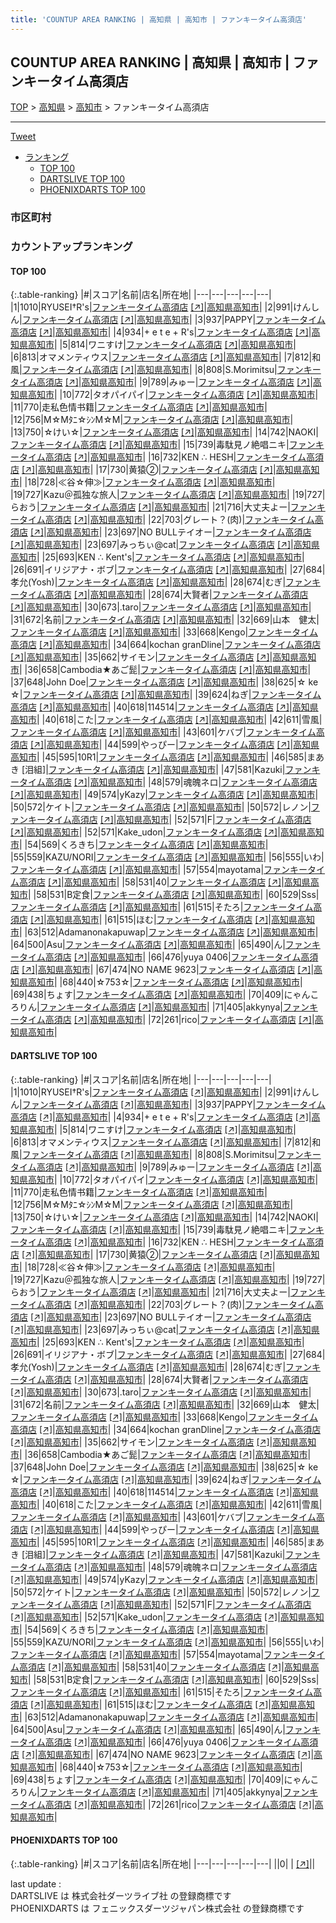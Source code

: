 ```yaml
---
title: 'COUNTUP AREA RANKING | 高知県 | 高知市 | ファンキータイム高須店'
---
```

## COUNTUP AREA RANKING | 高知県 | 高知市 | ファンキータイム高須店

[TOP](/darts/rank/) > [高知県](/darts/rank/高知県/) > [高知市](/darts/rank/高知県/高知市/) > ファンキータイム高須店

___

<a href="https://twitter.com/share?ref_src=twsrc%5Etfw" data-text="COUNTUP AREA RANKING | 高知県高知市ファンキータイム高須店" class="twitter-share-button" data-hashtags="DARTSLIVE,PHOENIXDARTS,darts,ダーツ" data-show-count="false">Tweet</a>

* [ランキング](#カウントアップランキング)
    * [TOP 100](#top-100)
    * [DARTSLIVE TOP 100](#dartslive-top-100)
    * [PHOENIXDARTS TOP 100](#phoenixdarts-top-100)

### 市区町村

<ul>

</ul>

### カウントアップランキング

#### TOP 100



{:.table-ranking}
|#|スコア|名前|店名|所在地|
|---|---|---|---|---|
|1|1010|<span class="rank-name-dl">RYUSEI†R&#x27;s</span>|<a href="/darts/rank/shops/d1d396cb7af448ea0d9b047a20a7ba1e.html">ファンキータイム高須店</a> <a href="https://search.dartslive.com/jp/shop/d1d396cb7af448ea0d9b047a20a7ba1e">[↗]</a>|<a href="/darts/rank/高知県/高知市">高知県高知市</a>|
|2|991|<span class="rank-name-dl">けんしん</span>|<a href="/darts/rank/shops/d1d396cb7af448ea0d9b047a20a7ba1e.html">ファンキータイム高須店</a> <a href="https://search.dartslive.com/jp/shop/d1d396cb7af448ea0d9b047a20a7ba1e">[↗]</a>|<a href="/darts/rank/高知県/高知市">高知県高知市</a>|
|3|937|<span class="rank-name-dl">PAPPY</span>|<a href="/darts/rank/shops/d1d396cb7af448ea0d9b047a20a7ba1e.html">ファンキータイム高須店</a> <a href="https://search.dartslive.com/jp/shop/d1d396cb7af448ea0d9b047a20a7ba1e">[↗]</a>|<a href="/darts/rank/高知県/高知市">高知県高知市</a>|
|4|934|<span class="rank-name-dl">+ e t e + R&#x27;s</span>|<a href="/darts/rank/shops/d1d396cb7af448ea0d9b047a20a7ba1e.html">ファンキータイム高須店</a> <a href="https://search.dartslive.com/jp/shop/d1d396cb7af448ea0d9b047a20a7ba1e">[↗]</a>|<a href="/darts/rank/高知県/高知市">高知県高知市</a>|
|5|814|<span class="rank-name-dl">ワニすけ</span>|<a href="/darts/rank/shops/d1d396cb7af448ea0d9b047a20a7ba1e.html">ファンキータイム高須店</a> <a href="https://search.dartslive.com/jp/shop/d1d396cb7af448ea0d9b047a20a7ba1e">[↗]</a>|<a href="/darts/rank/高知県/高知市">高知県高知市</a>|
|6|813|<span class="rank-name-dl">オマメンティウス</span>|<a href="/darts/rank/shops/d1d396cb7af448ea0d9b047a20a7ba1e.html">ファンキータイム高須店</a> <a href="https://search.dartslive.com/jp/shop/d1d396cb7af448ea0d9b047a20a7ba1e">[↗]</a>|<a href="/darts/rank/高知県/高知市">高知県高知市</a>|
|7|812|<span class="rank-name-dl">和風</span>|<a href="/darts/rank/shops/d1d396cb7af448ea0d9b047a20a7ba1e.html">ファンキータイム高須店</a> <a href="https://search.dartslive.com/jp/shop/d1d396cb7af448ea0d9b047a20a7ba1e">[↗]</a>|<a href="/darts/rank/高知県/高知市">高知県高知市</a>|
|8|808|<span class="rank-name-dl">S.Morimitsu</span>|<a href="/darts/rank/shops/d1d396cb7af448ea0d9b047a20a7ba1e.html">ファンキータイム高須店</a> <a href="https://search.dartslive.com/jp/shop/d1d396cb7af448ea0d9b047a20a7ba1e">[↗]</a>|<a href="/darts/rank/高知県/高知市">高知県高知市</a>|
|9|789|<span class="rank-name-dl">みゅー</span>|<a href="/darts/rank/shops/d1d396cb7af448ea0d9b047a20a7ba1e.html">ファンキータイム高須店</a> <a href="https://search.dartslive.com/jp/shop/d1d396cb7af448ea0d9b047a20a7ba1e">[↗]</a>|<a href="/darts/rank/高知県/高知市">高知県高知市</a>|
|10|772|<span class="rank-name-dl">タオパイパイ</span>|<a href="/darts/rank/shops/d1d396cb7af448ea0d9b047a20a7ba1e.html">ファンキータイム高須店</a> <a href="https://search.dartslive.com/jp/shop/d1d396cb7af448ea0d9b047a20a7ba1e">[↗]</a>|<a href="/darts/rank/高知県/高知市">高知県高知市</a>|
|11|770|<span class="rank-name-dl">走私色情书籍</span>|<a href="/darts/rank/shops/d1d396cb7af448ea0d9b047a20a7ba1e.html">ファンキータイム高須店</a> <a href="https://search.dartslive.com/jp/shop/d1d396cb7af448ea0d9b047a20a7ba1e">[↗]</a>|<a href="/darts/rank/高知県/高知市">高知県高知市</a>|
|12|756|<span class="rank-name-dl">M☆Mﾀﾆ☆ｼﾝM☆M</span>|<a href="/darts/rank/shops/d1d396cb7af448ea0d9b047a20a7ba1e.html">ファンキータイム高須店</a> <a href="https://search.dartslive.com/jp/shop/d1d396cb7af448ea0d9b047a20a7ba1e">[↗]</a>|<a href="/darts/rank/高知県/高知市">高知県高知市</a>|
|13|750|<span class="rank-name-dl">☆けい☆</span>|<a href="/darts/rank/shops/d1d396cb7af448ea0d9b047a20a7ba1e.html">ファンキータイム高須店</a> <a href="https://search.dartslive.com/jp/shop/d1d396cb7af448ea0d9b047a20a7ba1e">[↗]</a>|<a href="/darts/rank/高知県/高知市">高知県高知市</a>|
|14|742|<span class="rank-name-dl">NAOKI</span>|<a href="/darts/rank/shops/d1d396cb7af448ea0d9b047a20a7ba1e.html">ファンキータイム高須店</a> <a href="https://search.dartslive.com/jp/shop/d1d396cb7af448ea0d9b047a20a7ba1e">[↗]</a>|<a href="/darts/rank/高知県/高知市">高知県高知市</a>|
|15|739|<span class="rank-name-dl">毒駄見ノ絶唱ニキ</span>|<a href="/darts/rank/shops/d1d396cb7af448ea0d9b047a20a7ba1e.html">ファンキータイム高須店</a> <a href="https://search.dartslive.com/jp/shop/d1d396cb7af448ea0d9b047a20a7ba1e">[↗]</a>|<a href="/darts/rank/高知県/高知市">高知県高知市</a>|
|16|732|<span class="rank-name-dl">KEN ∴ HESH</span>|<a href="/darts/rank/shops/d1d396cb7af448ea0d9b047a20a7ba1e.html">ファンキータイム高須店</a> <a href="https://search.dartslive.com/jp/shop/d1d396cb7af448ea0d9b047a20a7ba1e">[↗]</a>|<a href="/darts/rank/高知県/高知市">高知県高知市</a>|
|17|730|<span class="rank-name-dl">黄猿②</span>|<a href="/darts/rank/shops/d1d396cb7af448ea0d9b047a20a7ba1e.html">ファンキータイム高須店</a> <a href="https://search.dartslive.com/jp/shop/d1d396cb7af448ea0d9b047a20a7ba1e">[↗]</a>|<a href="/darts/rank/高知県/高知市">高知県高知市</a>|
|18|728|<span class="rank-name-dl">≪谷☆伸≫</span>|<a href="/darts/rank/shops/d1d396cb7af448ea0d9b047a20a7ba1e.html">ファンキータイム高須店</a> <a href="https://search.dartslive.com/jp/shop/d1d396cb7af448ea0d9b047a20a7ba1e">[↗]</a>|<a href="/darts/rank/高知県/高知市">高知県高知市</a>|
|19|727|<span class="rank-name-dl">Kazu＠孤独な旅人</span>|<a href="/darts/rank/shops/d1d396cb7af448ea0d9b047a20a7ba1e.html">ファンキータイム高須店</a> <a href="https://search.dartslive.com/jp/shop/d1d396cb7af448ea0d9b047a20a7ba1e">[↗]</a>|<a href="/darts/rank/高知県/高知市">高知県高知市</a>|
|19|727|<span class="rank-name-dl">らおう</span>|<a href="/darts/rank/shops/d1d396cb7af448ea0d9b047a20a7ba1e.html">ファンキータイム高須店</a> <a href="https://search.dartslive.com/jp/shop/d1d396cb7af448ea0d9b047a20a7ba1e">[↗]</a>|<a href="/darts/rank/高知県/高知市">高知県高知市</a>|
|21|716|<span class="rank-name-dl">大丈夫よー</span>|<a href="/darts/rank/shops/d1d396cb7af448ea0d9b047a20a7ba1e.html">ファンキータイム高須店</a> <a href="https://search.dartslive.com/jp/shop/d1d396cb7af448ea0d9b047a20a7ba1e">[↗]</a>|<a href="/darts/rank/高知県/高知市">高知県高知市</a>|
|22|703|<span class="rank-name-dl">グレート？(肉)</span>|<a href="/darts/rank/shops/d1d396cb7af448ea0d9b047a20a7ba1e.html">ファンキータイム高須店</a> <a href="https://search.dartslive.com/jp/shop/d1d396cb7af448ea0d9b047a20a7ba1e">[↗]</a>|<a href="/darts/rank/高知県/高知市">高知県高知市</a>|
|23|697|<span class="rank-name-dl">NO BULLテイオー</span>|<a href="/darts/rank/shops/d1d396cb7af448ea0d9b047a20a7ba1e.html">ファンキータイム高須店</a> <a href="https://search.dartslive.com/jp/shop/d1d396cb7af448ea0d9b047a20a7ba1e">[↗]</a>|<a href="/darts/rank/高知県/高知市">高知県高知市</a>|
|23|697|<span class="rank-name-dl">みっちぃ@cat</span>|<a href="/darts/rank/shops/d1d396cb7af448ea0d9b047a20a7ba1e.html">ファンキータイム高須店</a> <a href="https://search.dartslive.com/jp/shop/d1d396cb7af448ea0d9b047a20a7ba1e">[↗]</a>|<a href="/darts/rank/高知県/高知市">高知県高知市</a>|
|25|693|<span class="rank-name-dl">KEN ∴ Kent&#x27;s</span>|<a href="/darts/rank/shops/d1d396cb7af448ea0d9b047a20a7ba1e.html">ファンキータイム高須店</a> <a href="https://search.dartslive.com/jp/shop/d1d396cb7af448ea0d9b047a20a7ba1e">[↗]</a>|<a href="/darts/rank/高知県/高知市">高知県高知市</a>|
|26|691|<span class="rank-name-dl">イリジアナ・ボブ</span>|<a href="/darts/rank/shops/d1d396cb7af448ea0d9b047a20a7ba1e.html">ファンキータイム高須店</a> <a href="https://search.dartslive.com/jp/shop/d1d396cb7af448ea0d9b047a20a7ba1e">[↗]</a>|<a href="/darts/rank/高知県/高知市">高知県高知市</a>|
|27|684|<span class="rank-name-dl">孝允(Yosh)</span>|<a href="/darts/rank/shops/d1d396cb7af448ea0d9b047a20a7ba1e.html">ファンキータイム高須店</a> <a href="https://search.dartslive.com/jp/shop/d1d396cb7af448ea0d9b047a20a7ba1e">[↗]</a>|<a href="/darts/rank/高知県/高知市">高知県高知市</a>|
|28|674|<span class="rank-name-dl">むぎ</span>|<a href="/darts/rank/shops/d1d396cb7af448ea0d9b047a20a7ba1e.html">ファンキータイム高須店</a> <a href="https://search.dartslive.com/jp/shop/d1d396cb7af448ea0d9b047a20a7ba1e">[↗]</a>|<a href="/darts/rank/高知県/高知市">高知県高知市</a>|
|28|674|<span class="rank-name-dl">大賢者</span>|<a href="/darts/rank/shops/d1d396cb7af448ea0d9b047a20a7ba1e.html">ファンキータイム高須店</a> <a href="https://search.dartslive.com/jp/shop/d1d396cb7af448ea0d9b047a20a7ba1e">[↗]</a>|<a href="/darts/rank/高知県/高知市">高知県高知市</a>|
|30|673|<span class="rank-name-dl">.taro</span>|<a href="/darts/rank/shops/d1d396cb7af448ea0d9b047a20a7ba1e.html">ファンキータイム高須店</a> <a href="https://search.dartslive.com/jp/shop/d1d396cb7af448ea0d9b047a20a7ba1e">[↗]</a>|<a href="/darts/rank/高知県/高知市">高知県高知市</a>|
|31|672|<span class="rank-name-dl">名前</span>|<a href="/darts/rank/shops/d1d396cb7af448ea0d9b047a20a7ba1e.html">ファンキータイム高須店</a> <a href="https://search.dartslive.com/jp/shop/d1d396cb7af448ea0d9b047a20a7ba1e">[↗]</a>|<a href="/darts/rank/高知県/高知市">高知県高知市</a>|
|32|669|<span class="rank-name-dl">山本　健太</span>|<a href="/darts/rank/shops/d1d396cb7af448ea0d9b047a20a7ba1e.html">ファンキータイム高須店</a> <a href="https://search.dartslive.com/jp/shop/d1d396cb7af448ea0d9b047a20a7ba1e">[↗]</a>|<a href="/darts/rank/高知県/高知市">高知県高知市</a>|
|33|668|<span class="rank-name-dl">Kengo</span>|<a href="/darts/rank/shops/d1d396cb7af448ea0d9b047a20a7ba1e.html">ファンキータイム高須店</a> <a href="https://search.dartslive.com/jp/shop/d1d396cb7af448ea0d9b047a20a7ba1e">[↗]</a>|<a href="/darts/rank/高知県/高知市">高知県高知市</a>|
|34|664|<span class="rank-name-dl">kochan granDline</span>|<a href="/darts/rank/shops/d1d396cb7af448ea0d9b047a20a7ba1e.html">ファンキータイム高須店</a> <a href="https://search.dartslive.com/jp/shop/d1d396cb7af448ea0d9b047a20a7ba1e">[↗]</a>|<a href="/darts/rank/高知県/高知市">高知県高知市</a>|
|35|662|<span class="rank-name-dl">サイモン</span>|<a href="/darts/rank/shops/d1d396cb7af448ea0d9b047a20a7ba1e.html">ファンキータイム高須店</a> <a href="https://search.dartslive.com/jp/shop/d1d396cb7af448ea0d9b047a20a7ba1e">[↗]</a>|<a href="/darts/rank/高知県/高知市">高知県高知市</a>|
|36|658|<span class="rank-name-dl">Cambodia★あご髭</span>|<a href="/darts/rank/shops/d1d396cb7af448ea0d9b047a20a7ba1e.html">ファンキータイム高須店</a> <a href="https://search.dartslive.com/jp/shop/d1d396cb7af448ea0d9b047a20a7ba1e">[↗]</a>|<a href="/darts/rank/高知県/高知市">高知県高知市</a>|
|37|648|<span class="rank-name-dl">John Doe</span>|<a href="/darts/rank/shops/d1d396cb7af448ea0d9b047a20a7ba1e.html">ファンキータイム高須店</a> <a href="https://search.dartslive.com/jp/shop/d1d396cb7af448ea0d9b047a20a7ba1e">[↗]</a>|<a href="/darts/rank/高知県/高知市">高知県高知市</a>|
|38|625|<span class="rank-name-dl">☆ ke ☆</span>|<a href="/darts/rank/shops/d1d396cb7af448ea0d9b047a20a7ba1e.html">ファンキータイム高須店</a> <a href="https://search.dartslive.com/jp/shop/d1d396cb7af448ea0d9b047a20a7ba1e">[↗]</a>|<a href="/darts/rank/高知県/高知市">高知県高知市</a>|
|39|624|<span class="rank-name-dl">ねぎ</span>|<a href="/darts/rank/shops/d1d396cb7af448ea0d9b047a20a7ba1e.html">ファンキータイム高須店</a> <a href="https://search.dartslive.com/jp/shop/d1d396cb7af448ea0d9b047a20a7ba1e">[↗]</a>|<a href="/darts/rank/高知県/高知市">高知県高知市</a>|
|40|618|<span class="rank-name-dl">114514</span>|<a href="/darts/rank/shops/d1d396cb7af448ea0d9b047a20a7ba1e.html">ファンキータイム高須店</a> <a href="https://search.dartslive.com/jp/shop/d1d396cb7af448ea0d9b047a20a7ba1e">[↗]</a>|<a href="/darts/rank/高知県/高知市">高知県高知市</a>|
|40|618|<span class="rank-name-dl">こた</span>|<a href="/darts/rank/shops/d1d396cb7af448ea0d9b047a20a7ba1e.html">ファンキータイム高須店</a> <a href="https://search.dartslive.com/jp/shop/d1d396cb7af448ea0d9b047a20a7ba1e">[↗]</a>|<a href="/darts/rank/高知県/高知市">高知県高知市</a>|
|42|611|<span class="rank-name-dl">雪風</span>|<a href="/darts/rank/shops/d1d396cb7af448ea0d9b047a20a7ba1e.html">ファンキータイム高須店</a> <a href="https://search.dartslive.com/jp/shop/d1d396cb7af448ea0d9b047a20a7ba1e">[↗]</a>|<a href="/darts/rank/高知県/高知市">高知県高知市</a>|
|43|601|<span class="rank-name-dl">ケバブ</span>|<a href="/darts/rank/shops/d1d396cb7af448ea0d9b047a20a7ba1e.html">ファンキータイム高須店</a> <a href="https://search.dartslive.com/jp/shop/d1d396cb7af448ea0d9b047a20a7ba1e">[↗]</a>|<a href="/darts/rank/高知県/高知市">高知県高知市</a>|
|44|599|<span class="rank-name-dl">やっぴー</span>|<a href="/darts/rank/shops/d1d396cb7af448ea0d9b047a20a7ba1e.html">ファンキータイム高須店</a> <a href="https://search.dartslive.com/jp/shop/d1d396cb7af448ea0d9b047a20a7ba1e">[↗]</a>|<a href="/darts/rank/高知県/高知市">高知県高知市</a>|
|45|595|<span class="rank-name-dl">10R1</span>|<a href="/darts/rank/shops/d1d396cb7af448ea0d9b047a20a7ba1e.html">ファンキータイム高須店</a> <a href="https://search.dartslive.com/jp/shop/d1d396cb7af448ea0d9b047a20a7ba1e">[↗]</a>|<a href="/darts/rank/高知県/高知市">高知県高知市</a>|
|46|585|<span class="rank-name-dl">まあき [泪組]</span>|<a href="/darts/rank/shops/d1d396cb7af448ea0d9b047a20a7ba1e.html">ファンキータイム高須店</a> <a href="https://search.dartslive.com/jp/shop/d1d396cb7af448ea0d9b047a20a7ba1e">[↗]</a>|<a href="/darts/rank/高知県/高知市">高知県高知市</a>|
|47|581|<span class="rank-name-dl">Kazuki</span>|<a href="/darts/rank/shops/d1d396cb7af448ea0d9b047a20a7ba1e.html">ファンキータイム高須店</a> <a href="https://search.dartslive.com/jp/shop/d1d396cb7af448ea0d9b047a20a7ba1e">[↗]</a>|<a href="/darts/rank/高知県/高知市">高知県高知市</a>|
|48|579|<span class="rank-name-dl">魂魄ネロ</span>|<a href="/darts/rank/shops/d1d396cb7af448ea0d9b047a20a7ba1e.html">ファンキータイム高須店</a> <a href="https://search.dartslive.com/jp/shop/d1d396cb7af448ea0d9b047a20a7ba1e">[↗]</a>|<a href="/darts/rank/高知県/高知市">高知県高知市</a>|
|49|574|<span class="rank-name-dl">yKazy</span>|<a href="/darts/rank/shops/d1d396cb7af448ea0d9b047a20a7ba1e.html">ファンキータイム高須店</a> <a href="https://search.dartslive.com/jp/shop/d1d396cb7af448ea0d9b047a20a7ba1e">[↗]</a>|<a href="/darts/rank/高知県/高知市">高知県高知市</a>|
|50|572|<span class="rank-name-dl">ケイト</span>|<a href="/darts/rank/shops/d1d396cb7af448ea0d9b047a20a7ba1e.html">ファンキータイム高須店</a> <a href="https://search.dartslive.com/jp/shop/d1d396cb7af448ea0d9b047a20a7ba1e">[↗]</a>|<a href="/darts/rank/高知県/高知市">高知県高知市</a>|
|50|572|<span class="rank-name-dl">レノン</span>|<a href="/darts/rank/shops/d1d396cb7af448ea0d9b047a20a7ba1e.html">ファンキータイム高須店</a> <a href="https://search.dartslive.com/jp/shop/d1d396cb7af448ea0d9b047a20a7ba1e">[↗]</a>|<a href="/darts/rank/高知県/高知市">高知県高知市</a>|
|52|571|<span class="rank-name-dl">F</span>|<a href="/darts/rank/shops/d1d396cb7af448ea0d9b047a20a7ba1e.html">ファンキータイム高須店</a> <a href="https://search.dartslive.com/jp/shop/d1d396cb7af448ea0d9b047a20a7ba1e">[↗]</a>|<a href="/darts/rank/高知県/高知市">高知県高知市</a>|
|52|571|<span class="rank-name-dl">Kake_udon</span>|<a href="/darts/rank/shops/d1d396cb7af448ea0d9b047a20a7ba1e.html">ファンキータイム高須店</a> <a href="https://search.dartslive.com/jp/shop/d1d396cb7af448ea0d9b047a20a7ba1e">[↗]</a>|<a href="/darts/rank/高知県/高知市">高知県高知市</a>|
|54|569|<span class="rank-name-dl">くろきち</span>|<a href="/darts/rank/shops/d1d396cb7af448ea0d9b047a20a7ba1e.html">ファンキータイム高須店</a> <a href="https://search.dartslive.com/jp/shop/d1d396cb7af448ea0d9b047a20a7ba1e">[↗]</a>|<a href="/darts/rank/高知県/高知市">高知県高知市</a>|
|55|559|<span class="rank-name-dl">KAZU/NORI</span>|<a href="/darts/rank/shops/d1d396cb7af448ea0d9b047a20a7ba1e.html">ファンキータイム高須店</a> <a href="https://search.dartslive.com/jp/shop/d1d396cb7af448ea0d9b047a20a7ba1e">[↗]</a>|<a href="/darts/rank/高知県/高知市">高知県高知市</a>|
|56|555|<span class="rank-name-dl">いわ</span>|<a href="/darts/rank/shops/d1d396cb7af448ea0d9b047a20a7ba1e.html">ファンキータイム高須店</a> <a href="https://search.dartslive.com/jp/shop/d1d396cb7af448ea0d9b047a20a7ba1e">[↗]</a>|<a href="/darts/rank/高知県/高知市">高知県高知市</a>|
|57|554|<span class="rank-name-dl">mayotama</span>|<a href="/darts/rank/shops/d1d396cb7af448ea0d9b047a20a7ba1e.html">ファンキータイム高須店</a> <a href="https://search.dartslive.com/jp/shop/d1d396cb7af448ea0d9b047a20a7ba1e">[↗]</a>|<a href="/darts/rank/高知県/高知市">高知県高知市</a>|
|58|531|<span class="rank-name-dl">40</span>|<a href="/darts/rank/shops/d1d396cb7af448ea0d9b047a20a7ba1e.html">ファンキータイム高須店</a> <a href="https://search.dartslive.com/jp/shop/d1d396cb7af448ea0d9b047a20a7ba1e">[↗]</a>|<a href="/darts/rank/高知県/高知市">高知県高知市</a>|
|58|531|<span class="rank-name-dl">B定食</span>|<a href="/darts/rank/shops/d1d396cb7af448ea0d9b047a20a7ba1e.html">ファンキータイム高須店</a> <a href="https://search.dartslive.com/jp/shop/d1d396cb7af448ea0d9b047a20a7ba1e">[↗]</a>|<a href="/darts/rank/高知県/高知市">高知県高知市</a>|
|60|529|<span class="rank-name-dl">Sss</span>|<a href="/darts/rank/shops/d1d396cb7af448ea0d9b047a20a7ba1e.html">ファンキータイム高須店</a> <a href="https://search.dartslive.com/jp/shop/d1d396cb7af448ea0d9b047a20a7ba1e">[↗]</a>|<a href="/darts/rank/高知県/高知市">高知県高知市</a>|
|61|515|<span class="rank-name-dl">そたろ</span>|<a href="/darts/rank/shops/d1d396cb7af448ea0d9b047a20a7ba1e.html">ファンキータイム高須店</a> <a href="https://search.dartslive.com/jp/shop/d1d396cb7af448ea0d9b047a20a7ba1e">[↗]</a>|<a href="/darts/rank/高知県/高知市">高知県高知市</a>|
|61|515|<span class="rank-name-dl">ほむ</span>|<a href="/darts/rank/shops/d1d396cb7af448ea0d9b047a20a7ba1e.html">ファンキータイム高須店</a> <a href="https://search.dartslive.com/jp/shop/d1d396cb7af448ea0d9b047a20a7ba1e">[↗]</a>|<a href="/darts/rank/高知県/高知市">高知県高知市</a>|
|63|512|<span class="rank-name-dl">Adamanonakapuwap</span>|<a href="/darts/rank/shops/d1d396cb7af448ea0d9b047a20a7ba1e.html">ファンキータイム高須店</a> <a href="https://search.dartslive.com/jp/shop/d1d396cb7af448ea0d9b047a20a7ba1e">[↗]</a>|<a href="/darts/rank/高知県/高知市">高知県高知市</a>|
|64|500|<span class="rank-name-dl">Asu</span>|<a href="/darts/rank/shops/d1d396cb7af448ea0d9b047a20a7ba1e.html">ファンキータイム高須店</a> <a href="https://search.dartslive.com/jp/shop/d1d396cb7af448ea0d9b047a20a7ba1e">[↗]</a>|<a href="/darts/rank/高知県/高知市">高知県高知市</a>|
|65|490|<span class="rank-name-dl">ん</span>|<a href="/darts/rank/shops/d1d396cb7af448ea0d9b047a20a7ba1e.html">ファンキータイム高須店</a> <a href="https://search.dartslive.com/jp/shop/d1d396cb7af448ea0d9b047a20a7ba1e">[↗]</a>|<a href="/darts/rank/高知県/高知市">高知県高知市</a>|
|66|476|<span class="rank-name-dl">yuya 0406</span>|<a href="/darts/rank/shops/d1d396cb7af448ea0d9b047a20a7ba1e.html">ファンキータイム高須店</a> <a href="https://search.dartslive.com/jp/shop/d1d396cb7af448ea0d9b047a20a7ba1e">[↗]</a>|<a href="/darts/rank/高知県/高知市">高知県高知市</a>|
|67|474|<span class="rank-name-dl">NO NAME 9623</span>|<a href="/darts/rank/shops/d1d396cb7af448ea0d9b047a20a7ba1e.html">ファンキータイム高須店</a> <a href="https://search.dartslive.com/jp/shop/d1d396cb7af448ea0d9b047a20a7ba1e">[↗]</a>|<a href="/darts/rank/高知県/高知市">高知県高知市</a>|
|68|440|<span class="rank-name-dl">☆753☆</span>|<a href="/darts/rank/shops/d1d396cb7af448ea0d9b047a20a7ba1e.html">ファンキータイム高須店</a> <a href="https://search.dartslive.com/jp/shop/d1d396cb7af448ea0d9b047a20a7ba1e">[↗]</a>|<a href="/darts/rank/高知県/高知市">高知県高知市</a>|
|69|438|<span class="rank-name-dl">ちょす</span>|<a href="/darts/rank/shops/d1d396cb7af448ea0d9b047a20a7ba1e.html">ファンキータイム高須店</a> <a href="https://search.dartslive.com/jp/shop/d1d396cb7af448ea0d9b047a20a7ba1e">[↗]</a>|<a href="/darts/rank/高知県/高知市">高知県高知市</a>|
|70|409|<span class="rank-name-dl">にゃんころりん</span>|<a href="/darts/rank/shops/d1d396cb7af448ea0d9b047a20a7ba1e.html">ファンキータイム高須店</a> <a href="https://search.dartslive.com/jp/shop/d1d396cb7af448ea0d9b047a20a7ba1e">[↗]</a>|<a href="/darts/rank/高知県/高知市">高知県高知市</a>|
|71|405|<span class="rank-name-dl">akkynya</span>|<a href="/darts/rank/shops/d1d396cb7af448ea0d9b047a20a7ba1e.html">ファンキータイム高須店</a> <a href="https://search.dartslive.com/jp/shop/d1d396cb7af448ea0d9b047a20a7ba1e">[↗]</a>|<a href="/darts/rank/高知県/高知市">高知県高知市</a>|
|72|261|<span class="rank-name-dl">rico</span>|<a href="/darts/rank/shops/d1d396cb7af448ea0d9b047a20a7ba1e.html">ファンキータイム高須店</a> <a href="https://search.dartslive.com/jp/shop/d1d396cb7af448ea0d9b047a20a7ba1e">[↗]</a>|<a href="/darts/rank/高知県/高知市">高知県高知市</a>|


#### DARTSLIVE TOP 100



{:.table-ranking}
|#|スコア|名前|店名|所在地|
|---|---|---|---|---|
|1|1010|<span class="rank-name-dl">RYUSEI†R&#x27;s</span>|<a href="/darts/rank/shops/d1d396cb7af448ea0d9b047a20a7ba1e.html">ファンキータイム高須店</a> <a href="https://search.dartslive.com/jp/shop/d1d396cb7af448ea0d9b047a20a7ba1e">[↗]</a>|<a href="/darts/rank/高知県/高知市">高知県高知市</a>|
|2|991|<span class="rank-name-dl">けんしん</span>|<a href="/darts/rank/shops/d1d396cb7af448ea0d9b047a20a7ba1e.html">ファンキータイム高須店</a> <a href="https://search.dartslive.com/jp/shop/d1d396cb7af448ea0d9b047a20a7ba1e">[↗]</a>|<a href="/darts/rank/高知県/高知市">高知県高知市</a>|
|3|937|<span class="rank-name-dl">PAPPY</span>|<a href="/darts/rank/shops/d1d396cb7af448ea0d9b047a20a7ba1e.html">ファンキータイム高須店</a> <a href="https://search.dartslive.com/jp/shop/d1d396cb7af448ea0d9b047a20a7ba1e">[↗]</a>|<a href="/darts/rank/高知県/高知市">高知県高知市</a>|
|4|934|<span class="rank-name-dl">+ e t e + R&#x27;s</span>|<a href="/darts/rank/shops/d1d396cb7af448ea0d9b047a20a7ba1e.html">ファンキータイム高須店</a> <a href="https://search.dartslive.com/jp/shop/d1d396cb7af448ea0d9b047a20a7ba1e">[↗]</a>|<a href="/darts/rank/高知県/高知市">高知県高知市</a>|
|5|814|<span class="rank-name-dl">ワニすけ</span>|<a href="/darts/rank/shops/d1d396cb7af448ea0d9b047a20a7ba1e.html">ファンキータイム高須店</a> <a href="https://search.dartslive.com/jp/shop/d1d396cb7af448ea0d9b047a20a7ba1e">[↗]</a>|<a href="/darts/rank/高知県/高知市">高知県高知市</a>|
|6|813|<span class="rank-name-dl">オマメンティウス</span>|<a href="/darts/rank/shops/d1d396cb7af448ea0d9b047a20a7ba1e.html">ファンキータイム高須店</a> <a href="https://search.dartslive.com/jp/shop/d1d396cb7af448ea0d9b047a20a7ba1e">[↗]</a>|<a href="/darts/rank/高知県/高知市">高知県高知市</a>|
|7|812|<span class="rank-name-dl">和風</span>|<a href="/darts/rank/shops/d1d396cb7af448ea0d9b047a20a7ba1e.html">ファンキータイム高須店</a> <a href="https://search.dartslive.com/jp/shop/d1d396cb7af448ea0d9b047a20a7ba1e">[↗]</a>|<a href="/darts/rank/高知県/高知市">高知県高知市</a>|
|8|808|<span class="rank-name-dl">S.Morimitsu</span>|<a href="/darts/rank/shops/d1d396cb7af448ea0d9b047a20a7ba1e.html">ファンキータイム高須店</a> <a href="https://search.dartslive.com/jp/shop/d1d396cb7af448ea0d9b047a20a7ba1e">[↗]</a>|<a href="/darts/rank/高知県/高知市">高知県高知市</a>|
|9|789|<span class="rank-name-dl">みゅー</span>|<a href="/darts/rank/shops/d1d396cb7af448ea0d9b047a20a7ba1e.html">ファンキータイム高須店</a> <a href="https://search.dartslive.com/jp/shop/d1d396cb7af448ea0d9b047a20a7ba1e">[↗]</a>|<a href="/darts/rank/高知県/高知市">高知県高知市</a>|
|10|772|<span class="rank-name-dl">タオパイパイ</span>|<a href="/darts/rank/shops/d1d396cb7af448ea0d9b047a20a7ba1e.html">ファンキータイム高須店</a> <a href="https://search.dartslive.com/jp/shop/d1d396cb7af448ea0d9b047a20a7ba1e">[↗]</a>|<a href="/darts/rank/高知県/高知市">高知県高知市</a>|
|11|770|<span class="rank-name-dl">走私色情书籍</span>|<a href="/darts/rank/shops/d1d396cb7af448ea0d9b047a20a7ba1e.html">ファンキータイム高須店</a> <a href="https://search.dartslive.com/jp/shop/d1d396cb7af448ea0d9b047a20a7ba1e">[↗]</a>|<a href="/darts/rank/高知県/高知市">高知県高知市</a>|
|12|756|<span class="rank-name-dl">M☆Mﾀﾆ☆ｼﾝM☆M</span>|<a href="/darts/rank/shops/d1d396cb7af448ea0d9b047a20a7ba1e.html">ファンキータイム高須店</a> <a href="https://search.dartslive.com/jp/shop/d1d396cb7af448ea0d9b047a20a7ba1e">[↗]</a>|<a href="/darts/rank/高知県/高知市">高知県高知市</a>|
|13|750|<span class="rank-name-dl">☆けい☆</span>|<a href="/darts/rank/shops/d1d396cb7af448ea0d9b047a20a7ba1e.html">ファンキータイム高須店</a> <a href="https://search.dartslive.com/jp/shop/d1d396cb7af448ea0d9b047a20a7ba1e">[↗]</a>|<a href="/darts/rank/高知県/高知市">高知県高知市</a>|
|14|742|<span class="rank-name-dl">NAOKI</span>|<a href="/darts/rank/shops/d1d396cb7af448ea0d9b047a20a7ba1e.html">ファンキータイム高須店</a> <a href="https://search.dartslive.com/jp/shop/d1d396cb7af448ea0d9b047a20a7ba1e">[↗]</a>|<a href="/darts/rank/高知県/高知市">高知県高知市</a>|
|15|739|<span class="rank-name-dl">毒駄見ノ絶唱ニキ</span>|<a href="/darts/rank/shops/d1d396cb7af448ea0d9b047a20a7ba1e.html">ファンキータイム高須店</a> <a href="https://search.dartslive.com/jp/shop/d1d396cb7af448ea0d9b047a20a7ba1e">[↗]</a>|<a href="/darts/rank/高知県/高知市">高知県高知市</a>|
|16|732|<span class="rank-name-dl">KEN ∴ HESH</span>|<a href="/darts/rank/shops/d1d396cb7af448ea0d9b047a20a7ba1e.html">ファンキータイム高須店</a> <a href="https://search.dartslive.com/jp/shop/d1d396cb7af448ea0d9b047a20a7ba1e">[↗]</a>|<a href="/darts/rank/高知県/高知市">高知県高知市</a>|
|17|730|<span class="rank-name-dl">黄猿②</span>|<a href="/darts/rank/shops/d1d396cb7af448ea0d9b047a20a7ba1e.html">ファンキータイム高須店</a> <a href="https://search.dartslive.com/jp/shop/d1d396cb7af448ea0d9b047a20a7ba1e">[↗]</a>|<a href="/darts/rank/高知県/高知市">高知県高知市</a>|
|18|728|<span class="rank-name-dl">≪谷☆伸≫</span>|<a href="/darts/rank/shops/d1d396cb7af448ea0d9b047a20a7ba1e.html">ファンキータイム高須店</a> <a href="https://search.dartslive.com/jp/shop/d1d396cb7af448ea0d9b047a20a7ba1e">[↗]</a>|<a href="/darts/rank/高知県/高知市">高知県高知市</a>|
|19|727|<span class="rank-name-dl">Kazu＠孤独な旅人</span>|<a href="/darts/rank/shops/d1d396cb7af448ea0d9b047a20a7ba1e.html">ファンキータイム高須店</a> <a href="https://search.dartslive.com/jp/shop/d1d396cb7af448ea0d9b047a20a7ba1e">[↗]</a>|<a href="/darts/rank/高知県/高知市">高知県高知市</a>|
|19|727|<span class="rank-name-dl">らおう</span>|<a href="/darts/rank/shops/d1d396cb7af448ea0d9b047a20a7ba1e.html">ファンキータイム高須店</a> <a href="https://search.dartslive.com/jp/shop/d1d396cb7af448ea0d9b047a20a7ba1e">[↗]</a>|<a href="/darts/rank/高知県/高知市">高知県高知市</a>|
|21|716|<span class="rank-name-dl">大丈夫よー</span>|<a href="/darts/rank/shops/d1d396cb7af448ea0d9b047a20a7ba1e.html">ファンキータイム高須店</a> <a href="https://search.dartslive.com/jp/shop/d1d396cb7af448ea0d9b047a20a7ba1e">[↗]</a>|<a href="/darts/rank/高知県/高知市">高知県高知市</a>|
|22|703|<span class="rank-name-dl">グレート？(肉)</span>|<a href="/darts/rank/shops/d1d396cb7af448ea0d9b047a20a7ba1e.html">ファンキータイム高須店</a> <a href="https://search.dartslive.com/jp/shop/d1d396cb7af448ea0d9b047a20a7ba1e">[↗]</a>|<a href="/darts/rank/高知県/高知市">高知県高知市</a>|
|23|697|<span class="rank-name-dl">NO BULLテイオー</span>|<a href="/darts/rank/shops/d1d396cb7af448ea0d9b047a20a7ba1e.html">ファンキータイム高須店</a> <a href="https://search.dartslive.com/jp/shop/d1d396cb7af448ea0d9b047a20a7ba1e">[↗]</a>|<a href="/darts/rank/高知県/高知市">高知県高知市</a>|
|23|697|<span class="rank-name-dl">みっちぃ@cat</span>|<a href="/darts/rank/shops/d1d396cb7af448ea0d9b047a20a7ba1e.html">ファンキータイム高須店</a> <a href="https://search.dartslive.com/jp/shop/d1d396cb7af448ea0d9b047a20a7ba1e">[↗]</a>|<a href="/darts/rank/高知県/高知市">高知県高知市</a>|
|25|693|<span class="rank-name-dl">KEN ∴ Kent&#x27;s</span>|<a href="/darts/rank/shops/d1d396cb7af448ea0d9b047a20a7ba1e.html">ファンキータイム高須店</a> <a href="https://search.dartslive.com/jp/shop/d1d396cb7af448ea0d9b047a20a7ba1e">[↗]</a>|<a href="/darts/rank/高知県/高知市">高知県高知市</a>|
|26|691|<span class="rank-name-dl">イリジアナ・ボブ</span>|<a href="/darts/rank/shops/d1d396cb7af448ea0d9b047a20a7ba1e.html">ファンキータイム高須店</a> <a href="https://search.dartslive.com/jp/shop/d1d396cb7af448ea0d9b047a20a7ba1e">[↗]</a>|<a href="/darts/rank/高知県/高知市">高知県高知市</a>|
|27|684|<span class="rank-name-dl">孝允(Yosh)</span>|<a href="/darts/rank/shops/d1d396cb7af448ea0d9b047a20a7ba1e.html">ファンキータイム高須店</a> <a href="https://search.dartslive.com/jp/shop/d1d396cb7af448ea0d9b047a20a7ba1e">[↗]</a>|<a href="/darts/rank/高知県/高知市">高知県高知市</a>|
|28|674|<span class="rank-name-dl">むぎ</span>|<a href="/darts/rank/shops/d1d396cb7af448ea0d9b047a20a7ba1e.html">ファンキータイム高須店</a> <a href="https://search.dartslive.com/jp/shop/d1d396cb7af448ea0d9b047a20a7ba1e">[↗]</a>|<a href="/darts/rank/高知県/高知市">高知県高知市</a>|
|28|674|<span class="rank-name-dl">大賢者</span>|<a href="/darts/rank/shops/d1d396cb7af448ea0d9b047a20a7ba1e.html">ファンキータイム高須店</a> <a href="https://search.dartslive.com/jp/shop/d1d396cb7af448ea0d9b047a20a7ba1e">[↗]</a>|<a href="/darts/rank/高知県/高知市">高知県高知市</a>|
|30|673|<span class="rank-name-dl">.taro</span>|<a href="/darts/rank/shops/d1d396cb7af448ea0d9b047a20a7ba1e.html">ファンキータイム高須店</a> <a href="https://search.dartslive.com/jp/shop/d1d396cb7af448ea0d9b047a20a7ba1e">[↗]</a>|<a href="/darts/rank/高知県/高知市">高知県高知市</a>|
|31|672|<span class="rank-name-dl">名前</span>|<a href="/darts/rank/shops/d1d396cb7af448ea0d9b047a20a7ba1e.html">ファンキータイム高須店</a> <a href="https://search.dartslive.com/jp/shop/d1d396cb7af448ea0d9b047a20a7ba1e">[↗]</a>|<a href="/darts/rank/高知県/高知市">高知県高知市</a>|
|32|669|<span class="rank-name-dl">山本　健太</span>|<a href="/darts/rank/shops/d1d396cb7af448ea0d9b047a20a7ba1e.html">ファンキータイム高須店</a> <a href="https://search.dartslive.com/jp/shop/d1d396cb7af448ea0d9b047a20a7ba1e">[↗]</a>|<a href="/darts/rank/高知県/高知市">高知県高知市</a>|
|33|668|<span class="rank-name-dl">Kengo</span>|<a href="/darts/rank/shops/d1d396cb7af448ea0d9b047a20a7ba1e.html">ファンキータイム高須店</a> <a href="https://search.dartslive.com/jp/shop/d1d396cb7af448ea0d9b047a20a7ba1e">[↗]</a>|<a href="/darts/rank/高知県/高知市">高知県高知市</a>|
|34|664|<span class="rank-name-dl">kochan granDline</span>|<a href="/darts/rank/shops/d1d396cb7af448ea0d9b047a20a7ba1e.html">ファンキータイム高須店</a> <a href="https://search.dartslive.com/jp/shop/d1d396cb7af448ea0d9b047a20a7ba1e">[↗]</a>|<a href="/darts/rank/高知県/高知市">高知県高知市</a>|
|35|662|<span class="rank-name-dl">サイモン</span>|<a href="/darts/rank/shops/d1d396cb7af448ea0d9b047a20a7ba1e.html">ファンキータイム高須店</a> <a href="https://search.dartslive.com/jp/shop/d1d396cb7af448ea0d9b047a20a7ba1e">[↗]</a>|<a href="/darts/rank/高知県/高知市">高知県高知市</a>|
|36|658|<span class="rank-name-dl">Cambodia★あご髭</span>|<a href="/darts/rank/shops/d1d396cb7af448ea0d9b047a20a7ba1e.html">ファンキータイム高須店</a> <a href="https://search.dartslive.com/jp/shop/d1d396cb7af448ea0d9b047a20a7ba1e">[↗]</a>|<a href="/darts/rank/高知県/高知市">高知県高知市</a>|
|37|648|<span class="rank-name-dl">John Doe</span>|<a href="/darts/rank/shops/d1d396cb7af448ea0d9b047a20a7ba1e.html">ファンキータイム高須店</a> <a href="https://search.dartslive.com/jp/shop/d1d396cb7af448ea0d9b047a20a7ba1e">[↗]</a>|<a href="/darts/rank/高知県/高知市">高知県高知市</a>|
|38|625|<span class="rank-name-dl">☆ ke ☆</span>|<a href="/darts/rank/shops/d1d396cb7af448ea0d9b047a20a7ba1e.html">ファンキータイム高須店</a> <a href="https://search.dartslive.com/jp/shop/d1d396cb7af448ea0d9b047a20a7ba1e">[↗]</a>|<a href="/darts/rank/高知県/高知市">高知県高知市</a>|
|39|624|<span class="rank-name-dl">ねぎ</span>|<a href="/darts/rank/shops/d1d396cb7af448ea0d9b047a20a7ba1e.html">ファンキータイム高須店</a> <a href="https://search.dartslive.com/jp/shop/d1d396cb7af448ea0d9b047a20a7ba1e">[↗]</a>|<a href="/darts/rank/高知県/高知市">高知県高知市</a>|
|40|618|<span class="rank-name-dl">114514</span>|<a href="/darts/rank/shops/d1d396cb7af448ea0d9b047a20a7ba1e.html">ファンキータイム高須店</a> <a href="https://search.dartslive.com/jp/shop/d1d396cb7af448ea0d9b047a20a7ba1e">[↗]</a>|<a href="/darts/rank/高知県/高知市">高知県高知市</a>|
|40|618|<span class="rank-name-dl">こた</span>|<a href="/darts/rank/shops/d1d396cb7af448ea0d9b047a20a7ba1e.html">ファンキータイム高須店</a> <a href="https://search.dartslive.com/jp/shop/d1d396cb7af448ea0d9b047a20a7ba1e">[↗]</a>|<a href="/darts/rank/高知県/高知市">高知県高知市</a>|
|42|611|<span class="rank-name-dl">雪風</span>|<a href="/darts/rank/shops/d1d396cb7af448ea0d9b047a20a7ba1e.html">ファンキータイム高須店</a> <a href="https://search.dartslive.com/jp/shop/d1d396cb7af448ea0d9b047a20a7ba1e">[↗]</a>|<a href="/darts/rank/高知県/高知市">高知県高知市</a>|
|43|601|<span class="rank-name-dl">ケバブ</span>|<a href="/darts/rank/shops/d1d396cb7af448ea0d9b047a20a7ba1e.html">ファンキータイム高須店</a> <a href="https://search.dartslive.com/jp/shop/d1d396cb7af448ea0d9b047a20a7ba1e">[↗]</a>|<a href="/darts/rank/高知県/高知市">高知県高知市</a>|
|44|599|<span class="rank-name-dl">やっぴー</span>|<a href="/darts/rank/shops/d1d396cb7af448ea0d9b047a20a7ba1e.html">ファンキータイム高須店</a> <a href="https://search.dartslive.com/jp/shop/d1d396cb7af448ea0d9b047a20a7ba1e">[↗]</a>|<a href="/darts/rank/高知県/高知市">高知県高知市</a>|
|45|595|<span class="rank-name-dl">10R1</span>|<a href="/darts/rank/shops/d1d396cb7af448ea0d9b047a20a7ba1e.html">ファンキータイム高須店</a> <a href="https://search.dartslive.com/jp/shop/d1d396cb7af448ea0d9b047a20a7ba1e">[↗]</a>|<a href="/darts/rank/高知県/高知市">高知県高知市</a>|
|46|585|<span class="rank-name-dl">まあき [泪組]</span>|<a href="/darts/rank/shops/d1d396cb7af448ea0d9b047a20a7ba1e.html">ファンキータイム高須店</a> <a href="https://search.dartslive.com/jp/shop/d1d396cb7af448ea0d9b047a20a7ba1e">[↗]</a>|<a href="/darts/rank/高知県/高知市">高知県高知市</a>|
|47|581|<span class="rank-name-dl">Kazuki</span>|<a href="/darts/rank/shops/d1d396cb7af448ea0d9b047a20a7ba1e.html">ファンキータイム高須店</a> <a href="https://search.dartslive.com/jp/shop/d1d396cb7af448ea0d9b047a20a7ba1e">[↗]</a>|<a href="/darts/rank/高知県/高知市">高知県高知市</a>|
|48|579|<span class="rank-name-dl">魂魄ネロ</span>|<a href="/darts/rank/shops/d1d396cb7af448ea0d9b047a20a7ba1e.html">ファンキータイム高須店</a> <a href="https://search.dartslive.com/jp/shop/d1d396cb7af448ea0d9b047a20a7ba1e">[↗]</a>|<a href="/darts/rank/高知県/高知市">高知県高知市</a>|
|49|574|<span class="rank-name-dl">yKazy</span>|<a href="/darts/rank/shops/d1d396cb7af448ea0d9b047a20a7ba1e.html">ファンキータイム高須店</a> <a href="https://search.dartslive.com/jp/shop/d1d396cb7af448ea0d9b047a20a7ba1e">[↗]</a>|<a href="/darts/rank/高知県/高知市">高知県高知市</a>|
|50|572|<span class="rank-name-dl">ケイト</span>|<a href="/darts/rank/shops/d1d396cb7af448ea0d9b047a20a7ba1e.html">ファンキータイム高須店</a> <a href="https://search.dartslive.com/jp/shop/d1d396cb7af448ea0d9b047a20a7ba1e">[↗]</a>|<a href="/darts/rank/高知県/高知市">高知県高知市</a>|
|50|572|<span class="rank-name-dl">レノン</span>|<a href="/darts/rank/shops/d1d396cb7af448ea0d9b047a20a7ba1e.html">ファンキータイム高須店</a> <a href="https://search.dartslive.com/jp/shop/d1d396cb7af448ea0d9b047a20a7ba1e">[↗]</a>|<a href="/darts/rank/高知県/高知市">高知県高知市</a>|
|52|571|<span class="rank-name-dl">F</span>|<a href="/darts/rank/shops/d1d396cb7af448ea0d9b047a20a7ba1e.html">ファンキータイム高須店</a> <a href="https://search.dartslive.com/jp/shop/d1d396cb7af448ea0d9b047a20a7ba1e">[↗]</a>|<a href="/darts/rank/高知県/高知市">高知県高知市</a>|
|52|571|<span class="rank-name-dl">Kake_udon</span>|<a href="/darts/rank/shops/d1d396cb7af448ea0d9b047a20a7ba1e.html">ファンキータイム高須店</a> <a href="https://search.dartslive.com/jp/shop/d1d396cb7af448ea0d9b047a20a7ba1e">[↗]</a>|<a href="/darts/rank/高知県/高知市">高知県高知市</a>|
|54|569|<span class="rank-name-dl">くろきち</span>|<a href="/darts/rank/shops/d1d396cb7af448ea0d9b047a20a7ba1e.html">ファンキータイム高須店</a> <a href="https://search.dartslive.com/jp/shop/d1d396cb7af448ea0d9b047a20a7ba1e">[↗]</a>|<a href="/darts/rank/高知県/高知市">高知県高知市</a>|
|55|559|<span class="rank-name-dl">KAZU/NORI</span>|<a href="/darts/rank/shops/d1d396cb7af448ea0d9b047a20a7ba1e.html">ファンキータイム高須店</a> <a href="https://search.dartslive.com/jp/shop/d1d396cb7af448ea0d9b047a20a7ba1e">[↗]</a>|<a href="/darts/rank/高知県/高知市">高知県高知市</a>|
|56|555|<span class="rank-name-dl">いわ</span>|<a href="/darts/rank/shops/d1d396cb7af448ea0d9b047a20a7ba1e.html">ファンキータイム高須店</a> <a href="https://search.dartslive.com/jp/shop/d1d396cb7af448ea0d9b047a20a7ba1e">[↗]</a>|<a href="/darts/rank/高知県/高知市">高知県高知市</a>|
|57|554|<span class="rank-name-dl">mayotama</span>|<a href="/darts/rank/shops/d1d396cb7af448ea0d9b047a20a7ba1e.html">ファンキータイム高須店</a> <a href="https://search.dartslive.com/jp/shop/d1d396cb7af448ea0d9b047a20a7ba1e">[↗]</a>|<a href="/darts/rank/高知県/高知市">高知県高知市</a>|
|58|531|<span class="rank-name-dl">40</span>|<a href="/darts/rank/shops/d1d396cb7af448ea0d9b047a20a7ba1e.html">ファンキータイム高須店</a> <a href="https://search.dartslive.com/jp/shop/d1d396cb7af448ea0d9b047a20a7ba1e">[↗]</a>|<a href="/darts/rank/高知県/高知市">高知県高知市</a>|
|58|531|<span class="rank-name-dl">B定食</span>|<a href="/darts/rank/shops/d1d396cb7af448ea0d9b047a20a7ba1e.html">ファンキータイム高須店</a> <a href="https://search.dartslive.com/jp/shop/d1d396cb7af448ea0d9b047a20a7ba1e">[↗]</a>|<a href="/darts/rank/高知県/高知市">高知県高知市</a>|
|60|529|<span class="rank-name-dl">Sss</span>|<a href="/darts/rank/shops/d1d396cb7af448ea0d9b047a20a7ba1e.html">ファンキータイム高須店</a> <a href="https://search.dartslive.com/jp/shop/d1d396cb7af448ea0d9b047a20a7ba1e">[↗]</a>|<a href="/darts/rank/高知県/高知市">高知県高知市</a>|
|61|515|<span class="rank-name-dl">そたろ</span>|<a href="/darts/rank/shops/d1d396cb7af448ea0d9b047a20a7ba1e.html">ファンキータイム高須店</a> <a href="https://search.dartslive.com/jp/shop/d1d396cb7af448ea0d9b047a20a7ba1e">[↗]</a>|<a href="/darts/rank/高知県/高知市">高知県高知市</a>|
|61|515|<span class="rank-name-dl">ほむ</span>|<a href="/darts/rank/shops/d1d396cb7af448ea0d9b047a20a7ba1e.html">ファンキータイム高須店</a> <a href="https://search.dartslive.com/jp/shop/d1d396cb7af448ea0d9b047a20a7ba1e">[↗]</a>|<a href="/darts/rank/高知県/高知市">高知県高知市</a>|
|63|512|<span class="rank-name-dl">Adamanonakapuwap</span>|<a href="/darts/rank/shops/d1d396cb7af448ea0d9b047a20a7ba1e.html">ファンキータイム高須店</a> <a href="https://search.dartslive.com/jp/shop/d1d396cb7af448ea0d9b047a20a7ba1e">[↗]</a>|<a href="/darts/rank/高知県/高知市">高知県高知市</a>|
|64|500|<span class="rank-name-dl">Asu</span>|<a href="/darts/rank/shops/d1d396cb7af448ea0d9b047a20a7ba1e.html">ファンキータイム高須店</a> <a href="https://search.dartslive.com/jp/shop/d1d396cb7af448ea0d9b047a20a7ba1e">[↗]</a>|<a href="/darts/rank/高知県/高知市">高知県高知市</a>|
|65|490|<span class="rank-name-dl">ん</span>|<a href="/darts/rank/shops/d1d396cb7af448ea0d9b047a20a7ba1e.html">ファンキータイム高須店</a> <a href="https://search.dartslive.com/jp/shop/d1d396cb7af448ea0d9b047a20a7ba1e">[↗]</a>|<a href="/darts/rank/高知県/高知市">高知県高知市</a>|
|66|476|<span class="rank-name-dl">yuya 0406</span>|<a href="/darts/rank/shops/d1d396cb7af448ea0d9b047a20a7ba1e.html">ファンキータイム高須店</a> <a href="https://search.dartslive.com/jp/shop/d1d396cb7af448ea0d9b047a20a7ba1e">[↗]</a>|<a href="/darts/rank/高知県/高知市">高知県高知市</a>|
|67|474|<span class="rank-name-dl">NO NAME 9623</span>|<a href="/darts/rank/shops/d1d396cb7af448ea0d9b047a20a7ba1e.html">ファンキータイム高須店</a> <a href="https://search.dartslive.com/jp/shop/d1d396cb7af448ea0d9b047a20a7ba1e">[↗]</a>|<a href="/darts/rank/高知県/高知市">高知県高知市</a>|
|68|440|<span class="rank-name-dl">☆753☆</span>|<a href="/darts/rank/shops/d1d396cb7af448ea0d9b047a20a7ba1e.html">ファンキータイム高須店</a> <a href="https://search.dartslive.com/jp/shop/d1d396cb7af448ea0d9b047a20a7ba1e">[↗]</a>|<a href="/darts/rank/高知県/高知市">高知県高知市</a>|
|69|438|<span class="rank-name-dl">ちょす</span>|<a href="/darts/rank/shops/d1d396cb7af448ea0d9b047a20a7ba1e.html">ファンキータイム高須店</a> <a href="https://search.dartslive.com/jp/shop/d1d396cb7af448ea0d9b047a20a7ba1e">[↗]</a>|<a href="/darts/rank/高知県/高知市">高知県高知市</a>|
|70|409|<span class="rank-name-dl">にゃんころりん</span>|<a href="/darts/rank/shops/d1d396cb7af448ea0d9b047a20a7ba1e.html">ファンキータイム高須店</a> <a href="https://search.dartslive.com/jp/shop/d1d396cb7af448ea0d9b047a20a7ba1e">[↗]</a>|<a href="/darts/rank/高知県/高知市">高知県高知市</a>|
|71|405|<span class="rank-name-dl">akkynya</span>|<a href="/darts/rank/shops/d1d396cb7af448ea0d9b047a20a7ba1e.html">ファンキータイム高須店</a> <a href="https://search.dartslive.com/jp/shop/d1d396cb7af448ea0d9b047a20a7ba1e">[↗]</a>|<a href="/darts/rank/高知県/高知市">高知県高知市</a>|
|72|261|<span class="rank-name-dl">rico</span>|<a href="/darts/rank/shops/d1d396cb7af448ea0d9b047a20a7ba1e.html">ファンキータイム高須店</a> <a href="https://search.dartslive.com/jp/shop/d1d396cb7af448ea0d9b047a20a7ba1e">[↗]</a>|<a href="/darts/rank/高知県/高知市">高知県高知市</a>|


#### PHOENIXDARTS TOP 100



{:.table-ranking}
|#|スコア|名前|店名|所在地|
|---|---|---|---|---|
||0|<span class="rank-name-dl"> </span>|<a href="/darts/rank/shops/.html"></a> <a href="">[↗]</a>|<a href="/darts/rank//"></a>|


<div class="footer border-top border-gray-light mt-5 pt-3 text-right text-gray">
    last update : <span style="font-weight: italic" id="foot_last_modified"></span><br />
    DARTSLIVE は 株式会社ダーツライブ社 の登録商標です<br />
    PHOENIXDARTS は フェニックスダーツジャパン株式会社 の登録商標です<br />
</div>

<script src="https://cdnjs.cloudflare.com/ajax/libs/jquery.tablesorter/2.31.3/js/jquery.tablesorter.min.js" integrity="sha512-qzgd5cYSZcosqpzpn7zF2ZId8f/8CHmFKZ8j7mU4OUXTNRd5g+ZHBPsgKEwoqxCtdQvExE5LprwwPAgoicguNg==" crossorigin="anonymous" referrerpolicy="no-referrer"></script>
<link rel="stylesheet" href="https://cdnjs.cloudflare.com/ajax/libs/jquery.tablesorter/2.31.3/css/theme.default.min.css" integrity="sha512-wghhOJkjQX0Lh3NSWvNKeZ0ZpNn+SPVXX1Qyc9OCaogADktxrBiBdKGDoqVUOyhStvMBmJQ8ZdMHiR3wuEq8+w==" crossorigin="anonymous" referrerpolicy="no-referrer" />
<script>
$(function() {
    $(".table-ranking").tablesorter({sortList:[[0, 0]]});
    $("#foot_last_modified").text(formatDate(new Date(document.lastModified), 'yyyy-MM-dd HH:mm:ss'));
});
</script>

<script async src="https://platform.twitter.com/widgets.js" charset="utf-8"></script>